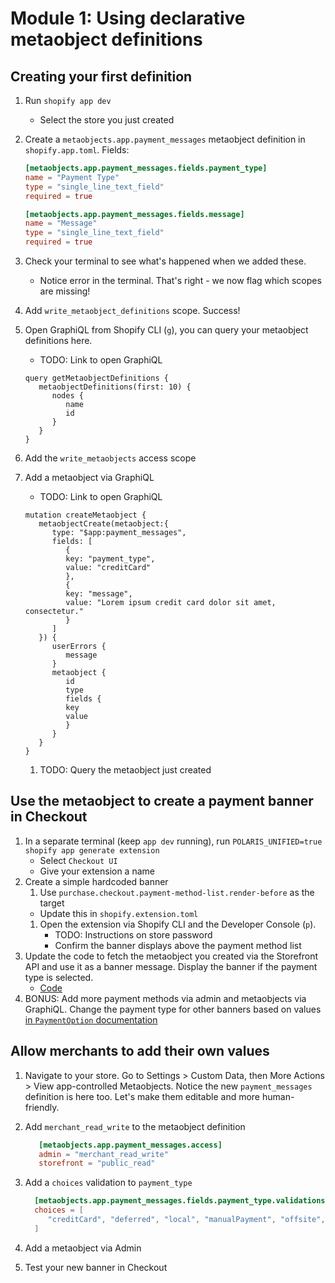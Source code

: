 # Module 1: Using declarative metaobject definitions

## Creating your first definition

1. Run `shopify app dev`
    * Select the store you just created
1. Create a `metaobjects.app.payment_messages` metaobject definition in `shopify.app.toml`. Fields:

   ```toml
   [metaobjects.app.payment_messages.fields.payment_type]
   name = "Payment Type"
   type = "single_line_text_field"
   required = true

   [metaobjects.app.payment_messages.fields.message]
   name = "Message"
   type = "single_line_text_field"
   required = true
   ```

1. Check your terminal to see what's happened when we added these.
    * Notice error in the terminal. That's right - we now flag which scopes are missing!
1. Add `write_metaobject_definitions` scope. Success!
1. Open GraphiQL from Shopify CLI (`g`), you can query your metaobject definitions here.
   * TODO: Link to open GraphiQL

   ```gql
   query getMetaobjectDefinitions {
      metaobjectDefinitions(first: 10) {
         nodes {
            name
            id
         }
      }
   }
   ```
1. Add the `write_metaobjects` access scope
1. Add a metaobject via GraphiQL
   * TODO: Link to open GraphiQL

   ```gql
   mutation createMetaobject {
      metaobjectCreate(metaobject:{
         type: "$app:payment_messages",
         fields: [
            {
            key: "payment_type",
            value: "creditCard"
            },
            {
            key: "message",
            value: "Lorem ipsum credit card dolor sit amet, consectetur."
            }
         ]
      }) {
         userErrors {
            message
         }
         metaobject {
            id
            type
            fields {
            key
            value
            }
         }
      }
   }
   ```
   1. TODO: Query the metaobject just created

## Use the metaobject to create a payment banner in Checkout
1. In a separate terminal (keep `app dev` running), run `POLARIS_UNIFIED=true shopify app generate extension`
   * Select `Checkout UI`
   * Give your extension a name
1. Create a simple hardcoded banner
   1. Use `purchase.checkout.payment-method-list.render-before` as the target
     * Update this in `shopify.extension.toml`
   1. Open the extension via Shopify CLI and the Developer Console (`p`).
      * TODO: Instructions on store password
      * Confirm the banner displays above the payment method list
3. Update the code to fetch the metaobject you created via the Storefront API and use it as a banner message. Display the banner if the payment type is selected.
   * [Code](../extensions/payment-banner/src/Checkout.jsx)
4. BONUS: Add more payment methods via admin and metaobjects via GraphiQL. Change the payment type for other banners based on values [in `PaymentOption` documentation](https://shopify.dev/docs/api/checkout-ui-extensions/2025-04/apis/payments#useAvailablePaymentOptions-returns)

## Allow merchants to add their own values
1. Navigate to your store. Go to Settings > Custom Data, then More Actions > View app-controlled Metaobjects. Notice the new `payment_messages` definition is here too. Let's make them editable and more human-friendly.
1. Add `merchant_read_write` to the metaobject definition

   ```toml
      [metaobjects.app.payment_messages.access]
      admin = "merchant_read_write"
      storefront = "public_read"
   ```

1. Add a `choices` validation to `payment_type`

   ```toml
     [metaobjects.app.payment_messages.fields.payment_type.validations]
     choices = [
        "creditCard", "deferred", "local", "manualPayment", "offsite", "other", "paymentOnDelivery", "redeemable", "wallet", "customOnsite"
     ]
   ```

1. Add a metaobject via Admin
1. Test your new banner in Checkout